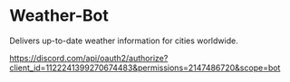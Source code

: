 # Weather-Bot
Delivers up-to-date weather information for cities worldwide.

https://discord.com/api/oauth2/authorize?client_id=1122241399270674483&permissions=2147486720&scope=bot
